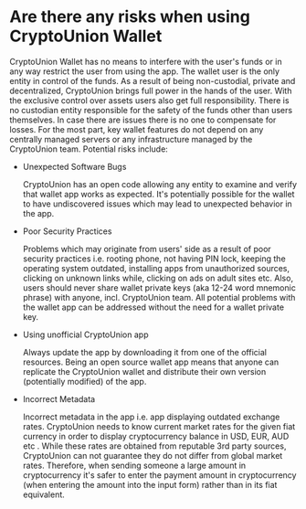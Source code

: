 # Are there any risks when using CryptoUnion Wallet

CryptoUnion Wallet has no means to interfere with the user's funds or in any way restrict the user from using the app. The wallet user is the only entity in control of the funds.
As a result of being non-custodial, private and decentralized, CryptoUnion brings full power in the hands of the user. With the exclusive control over assets users also get full responsibility. There is no custodian entity responsible for the safety of the funds other than users themselves. In case there are issues there is no one to compensate for losses.
For the most part, key wallet features do not depend on any centrally managed servers or any infrastructure managed by the CryptoUnion team.
Potential risks include:

- Unexpected Software Bugs

  CryptoUnion has an open code allowing any entity to examine and verify that wallet app works as expected. It's potentially possible for the wallet to have undiscovered issues which may lead to unexpected behavior in the app.


- Poor Security Practices

  Problems which may originate from users' side as a result of poor security practices i.e. rooting phone, not having PIN lock, keeping the operating system outdated, installing apps from unauthorized sources, clicking on unknown links while, clicking on ads on adult sites etc. Also, users should never share wallet private keys (aka 12-24 word mnemonic phrase) with anyone, incl. CryptoUnion team. All potential problems with the wallet app can be addressed without the need for a wallet private key.


- Using unofficial CryptoUnion app

  Always update the app by downloading it from one of the official resources. Being an open source wallet app means that anyone can replicate the CryptoUnion wallet and distribute their own version (potentially modified) of the app.


- Incorrect Metadata

  Incorrect metadata in the app i.e. app displaying outdated exchange rates. CryptoUnion needs to know current market rates for the given fiat currency in order to display cryptocurrency balance in USD, EUR, AUD etc . While these rates are obtained from reputable 3rd party sources, CryptoUnion can not guarantee they do not differ from global market rates. Therefore, when sending someone a large amount in cryptocurrency it's safer to enter the payment amount in cryptocurrency (when entering the amount into the input form) rather than in its fiat equivalent.
